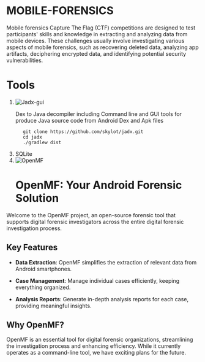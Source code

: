 # MOBILE-FORENSICS

Mobile forensics Capture The Flag (CTF) competitions are designed to test participants' skills and knowledge in extracting and analyzing data from mobile devices. These challenges usually involve investigating various aspects of mobile forensics, such as recovering deleted data, analyzing app artifacts, deciphering encrypted data, and identifying potential security vulnerabilities.

# Tools

1. ![Jadx-gui](https://github.com/wlcaption/jadx_gui.git)
   
    Dex to Java decompiler including Command line and GUI tools for produce Java source code from Android Dex and Apk files
```
      git clone https://github.com/skylot/jadx.git
      cd jadx
      ./gradlew dist
   ```
3. SQLite
4. ![OpenMF](https://github.com/scorelab/OpenMF.git)
   # OpenMF: Your Android Forensic Solution

Welcome to the OpenMF project, an open-source forensic tool that supports digital forensic investigators across the entire digital forensic investigation process.

## Key Features

- **Data Extraction**: OpenMF simplifies the extraction of relevant data from Android smartphones.

- **Case Management**: Manage individual cases efficiently, keeping everything organized.

- **Analysis Reports**: Generate in-depth analysis reports for each case, providing meaningful insights.

## Why OpenMF?

OpenMF is an essential tool for digital forensic organizations, streamlining the investigation process and enhancing efficiency. While it currently operates as a command-line tool, we have exciting plans for the future.

#
